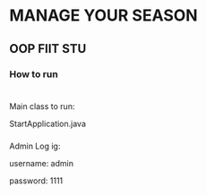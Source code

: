 # MANAGE YOUR SEASON
## OOP FIIT STU
### How to run
#
Main class to run:

StartApplication.java
###
Admin Log ig:

username: admin

password: 1111

